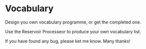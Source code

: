 # Vocabulary
Design you own vocabulary programme, or get the completed one.

Use the Reservoir Processeor to produce your own vocabulary list.

If you have found any bug, please ket me know. Many thanks!
